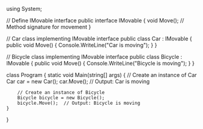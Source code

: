  using System;

// Define IMovable interface
public interface IMovable
{
    void Move(); // Method signature for movement
}

// Car class implementing IMovable interface
public class Car : IMovable
{
    public void Move()
    {
        Console.WriteLine("Car is moving");
    }
}

// Bicycle class implementing IMovable interface
public class Bicycle : IMovable
{
    public void Move()
    {
        Console.WriteLine("Bicycle is moving");
    }
}

class Program
{
    static void Main(string[] args)
    {
        // Create an instance of Car
        Car car = new Car();
        car.Move();  // Output: Car is moving

        // Create an instance of Bicycle
        Bicycle bicycle = new Bicycle();
        bicycle.Move();  // Output: Bicycle is moving
    }
}
